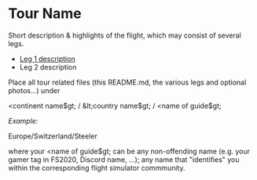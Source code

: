 # Tour Name

Short description & highlights of the flight, which may consist of several legs.

* [Leg 1 description](https://github.com/till213/Tell-Tours/tree/main/Template/Leg-1)
* Leg 2 description

Place all tour related files (this README.md, the various legs and optional photos...) under

  &lt;continent name$gt; / &lt;country name$gt; / &lt;name of guide$gt;

*Example:*
  
   Europe/Switzerland/Steeler
   
where your &lt;name of guide$gt; can be any non-offending name (e.g. your gamer tag in FS2020, Discord name, ...); any name that "identifies" you within the corresponding flight simulator commmunity.
